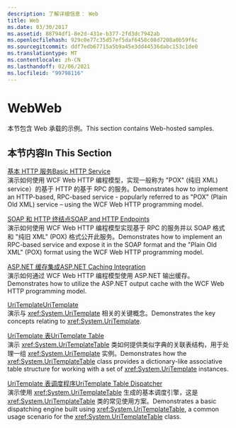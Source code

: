 ```yaml
---
description: 了解详细信息： Web
title: Web
ms.date: 03/30/2017
ms.assetid: 88794df1-8e2d-431e-b377-2fd3dc7942ab
ms.openlocfilehash: 929c0e77c35d57ef5daf6458c08d7208a0b59f6c
ms.sourcegitcommit: ddf7edb67715a5b9a45e3dd44536dabc153c1de0
ms.translationtype: MT
ms.contentlocale: zh-CN
ms.lasthandoff: 02/06/2021
ms.locfileid: "99798116"
---
```

# <a name="web"></a><span data-ttu-id="2e654-103">Web</span><span class="sxs-lookup"><span data-stu-id="2e654-103">Web</span></span>

<span data-ttu-id="2e654-104">本节包含 Web 承载的示例。</span><span class="sxs-lookup"><span data-stu-id="2e654-104">This section contains Web-hosted samples.</span></span>  
  
## <a name="in-this-section"></a><span data-ttu-id="2e654-105">本节内容</span><span class="sxs-lookup"><span data-stu-id="2e654-105">In This Section</span></span>
  
 [<span data-ttu-id="2e654-106">基本 HTTP 服务</span><span class="sxs-lookup"><span data-stu-id="2e654-106">Basic HTTP Service</span></span>](basic-http-service.md)  
 <span data-ttu-id="2e654-107">演示如何使用 WCF Web HTTP 编程模型，实现一般称为 "POX" (纯旧 XML) service）的基于 HTTP 的基于 RPC 的服务。</span><span class="sxs-lookup"><span data-stu-id="2e654-107">Demonstrates how to implement an HTTP-based, RPC-based service - popularly referred to as "POX" (Plain Old XML) service – using the WCF Web HTTP programming model.</span></span>
  
 [<span data-ttu-id="2e654-108">SOAP 和 HTTP 终结点</span><span class="sxs-lookup"><span data-stu-id="2e654-108">SOAP and HTTP Endpoints</span></span>](soap-and-http-endpoints.md)  
 <span data-ttu-id="2e654-109">演示如何使用 WCF Web HTTP 编程模型实现基于 RPC 的服务并以 SOAP 格式和 "纯旧 XML" (POX) 格式公开此服务。</span><span class="sxs-lookup"><span data-stu-id="2e654-109">Demonstrates how to implement an RPC-based service and expose it in the SOAP format and the "Plain Old XML" (POX) format using the WCF Web HTTP programming model.</span></span>  
  
 [<span data-ttu-id="2e654-110">ASP.NET 缓存集成</span><span class="sxs-lookup"><span data-stu-id="2e654-110">ASP.NET Caching Integration</span></span>](aspnet-caching-integration.md)  
 <span data-ttu-id="2e654-111">演示如何通过 WCF Web HTTP 编程模型使用 ASP.NET 输出缓存。</span><span class="sxs-lookup"><span data-stu-id="2e654-111">Demonstrates how to utilize the ASP.NET output cache with the WCF Web HTTP programming model.</span></span>  
  
 [<span data-ttu-id="2e654-112">UriTemplate</span><span class="sxs-lookup"><span data-stu-id="2e654-112">UriTemplate</span></span>](uritemplate-sample.md)  
 <span data-ttu-id="2e654-113">演示与 <xref:System.UriTemplate> 相关的关键概念。</span><span class="sxs-lookup"><span data-stu-id="2e654-113">Demonstrates the key concepts relating to <xref:System.UriTemplate>.</span></span>  
  
 [<span data-ttu-id="2e654-114">UriTemplate 表</span><span class="sxs-lookup"><span data-stu-id="2e654-114">UriTemplate Table</span></span>](uritemplate-table-sample.md)  
 <span data-ttu-id="2e654-115">演示 <xref:System.UriTemplateTable> 类如何提供类似字典的关联表结构，用于处理一组 <xref:System.UriTemplate> 实例。</span><span class="sxs-lookup"><span data-stu-id="2e654-115">Demonstrates how the <xref:System.UriTemplateTable> class provides a dictionary-like associative table structure for working with a set of <xref:System.UriTemplate> instances.</span></span>  
  
 [<span data-ttu-id="2e654-116">UriTemplate 表调度程序</span><span class="sxs-lookup"><span data-stu-id="2e654-116">UriTemplate Table Dispatcher</span></span>](uritemplate-table-dispatcher-sample.md)  
 <span data-ttu-id="2e654-117">演示使用 <xref:System.UriTemplateTable> 生成的基本调度引擎，这是 <xref:System.UriTemplateTable> 类的常见使用方案。</span><span class="sxs-lookup"><span data-stu-id="2e654-117">Demonstrates a basic dispatching engine built using <xref:System.UriTemplateTable>, a common usage scenario for the <xref:System.UriTemplateTable> class.</span></span>

